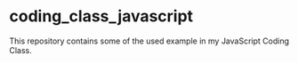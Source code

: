 # coding_class_javascript
This repository contains some of the used example in my JavaScript Coding Class.
